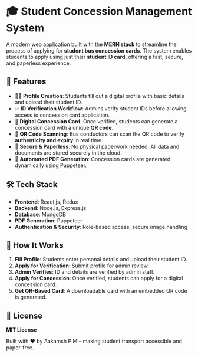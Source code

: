 # 🎓 Student Concession Management System

A modern web application built with the **MERN stack** to streamline the process of applying for **student bus concession cards**. The system enables students to apply using just their **student ID card**, offering a fast, secure, and paperless experience.

## 🚀 Features

- 🧍‍♂️ **Profile Creation**: Students fill out a digital profile with basic details and upload their student ID.
- ✅ **ID Verification Workflow**: Admins verify student IDs before allowing access to concession card application.
- 🎫 **Digital Concession Card**: Once verified, students can generate a concession card with a unique **QR code**.
- 📱 **QR Code Scanning**: Bus conductors can scan the QR code to verify **authenticity and expiry** in real time.
- 🔐 **Secure & Paperless**: No physical paperwork needed. All data and documents are stored securely in the cloud.
- 📄 **Automated PDF Generation**: Concession cards are generated dynamically using Puppeteer.

## 🛠️ Tech Stack

- **Frontend**: React.js, Redux
- **Backend**: Node.js, Express.js
- **Database**: MongoDB
- **PDF Generation**: Puppeteer
- **Authentication & Security**: Role-based access, secure image handling

## 📝 How It Works

1. **Fill Profile**: Students enter personal details and upload their student ID.
2. **Apply for Verification**: Submit profile for admin review.
3. **Admin Verifies**: ID and details are verified by admin staff.
4. **Apply for Concession**: Once verified, students can apply for a digital concession card.
5. **Get QR-Based Card**: A downloadable card with an embedded QR code is generated.

## 📄 License

**MIT License**

Built with ❤️ by Aakamsh P M – making student transport accessible and paper-free.
